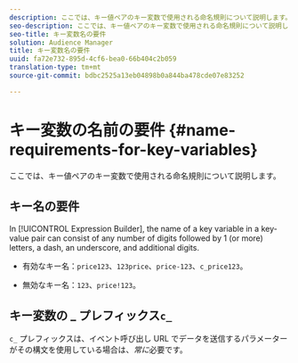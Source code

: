 ```yaml
---
description: ここでは、キー値ペアのキー変数で使用される命名規則について説明します。
seo-description: ここでは、キー値ペアのキー変数で使用される命名規則について説明します。
seo-title: キー変数名の要件
solution: Audience Manager
title: キー変数名の要件
uuid: fa72e732-895d-4cf6-bea0-66b404c2b059
translation-type: tm+mt
source-git-commit: bdbc2525a13eb04898b0a844ba478cde07e83252

---
```



# キー変数の名前の要件 {#name-requirements-for-key-variables}

ここでは、キー値ペアのキー変数で使用される命名規則について説明します。

## キー名の要件

<!-- c_tb_key_name_requirements.xml -->

In [!UICONTROL Expression Builder], the name of a key variable in a key-value pair can consist of any number of digits followed by 1 (or more) letters, a dash, an underscore, and additional digits.

* 有効なキー名：`price123`、`123price`、`price-123`、`c_price123`。

* 無効なキー名：`123`、`price!123`。

## キー変数の _ プレフィックス`c_`

`c_` プレフィックスは、イベント呼び出し URL でデータを送信するパラメーターがその構文を使用している場合は、*常に*&#x200B;必要です。